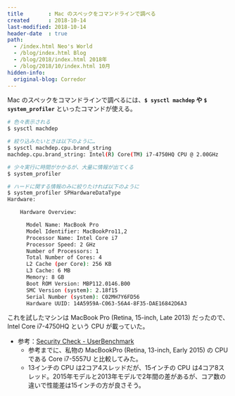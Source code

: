 ```yaml
---
title        : Mac のスペックをコマンドラインで調べる
created      : 2018-10-14
last-modified: 2018-10-14
header-date  : true
path:
  - /index.html Neo's World
  - /blog/index.html Blog
  - /blog/2018/index.html 2018年
  - /blog/2018/10/index.html 10月
hidden-info:
  original-blog: Corredor
---
```


Mac のスペックをコマンドラインで調べるには、**`$ sysctl machdep` や `$ system_profiler`** といったコマンドが使える。

```bash
# 色々表示される
$ sysctl machdep

# 絞り込みたいときは以下のように…
$ sysctl machdep.cpu.brand_string
machdep.cpu.brand_string: Intel(R) Core(TM) i7-4750HQ CPU @ 2.00GHz

# 少々実行に時間がかかるが、大量に情報が出てくる
$ system_profiler

# ハードに関する情報のみに絞りたければ以下のように
$ system_profiler SPHardwareDataType
Hardware:

    Hardware Overview:

      Model Name: MacBook Pro
      Model Identifier: MacBookPro11,2
      Processor Name: Intel Core i7
      Processor Speed: 2 GHz
      Number of Processors: 1
      Total Number of Cores: 4
      L2 Cache (per Core): 256 KB
      L3 Cache: 6 MB
      Memory: 8 GB
      Boot ROM Version: MBP112.0146.B00
      SMC Version (system): 2.18f15
      Serial Number (system): C02MH7Y6FD56
      Hardware UUID: 14A5959A-C063-56A4-8F35-DAE16842D6A3
```

これを試したマシンは MacBook Pro (Retina, 15-inch, Late 2013) だったので、Intel Core i7-4750HQ という CPU が載っていた。

- 参考：[Security Check - UserBenchmark](http://cpu.userbenchmark.com/Compare/Intel-Core-i7-5557U-vs-Intel-Core-i7-4750HQ/m27386vsm3709)
  - 参考までに、私物の MacBookPro (Retina, 13-inch, Early 2015) の CPU である Core i7-5557U と比較してみた。
  - 13インチの CPU は2コア4スレッドだが、15インチの CPU は4コア8スレッド。2015年モデルと2013年モデルで2年間の差があるが、コア数の違いで性能差は15インチの方が良さそう。

